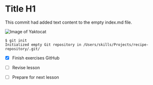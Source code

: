 # Title H1

This commit had added text content to the empty index.md file. 

![Image of Yaktocat](https://octodex.github.com/images/yaktocat.png)

```
$ git init
Initialized empty Git repository in /Users/skills/Projects/recipe-repository/.git/
```

- [x] Finish exercises GitHub
- [ ] Revise lesson
- [ ] Prepare for next lesson

